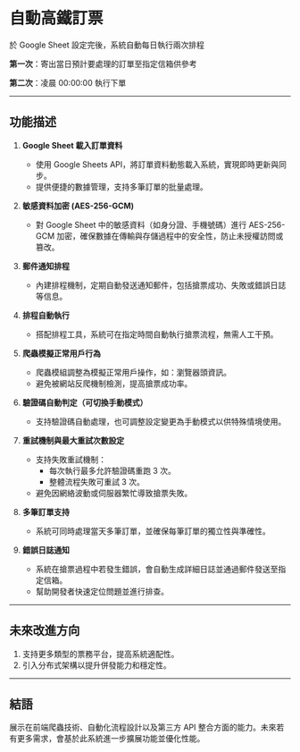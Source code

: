 # 自動高鐵訂票

於 Google Sheet 設定完後，系統自動每日執行兩次排程

**第一次**：寄出當日預計要處理的訂單至指定信箱供參考

**第二次**：凌晨 00:00:00 執行下單

---

## 功能描述
1. **Google Sheet 載入訂單資料**
   - 使用 Google Sheets API，將訂單資料動態載入系統，實現即時更新與同步。
   - 提供便捷的數據管理，支持多筆訂單的批量處理。

2. **敏感資料加密 (AES-256-GCM)**
   - 對 Google Sheet 中的敏感資料（如身分證、手機號碼）進行 AES-256-GCM 加密，確保數據在傳輸與存儲過程中的安全性，防止未授權訪問或篡改。

3. **郵件通知排程**
   - 內建排程機制，定期自動發送通知郵件，包括搶票成功、失敗或錯誤日誌等信息。

4. **排程自動執行**
   - 搭配排程工具，系統可在指定時間自動執行搶票流程，無需人工干預。

5. **爬蟲模擬正常用戶行為**
   - 爬蟲模組調整為模擬正常用戶操作，如：瀏覽器頭資訊。
   - 避免被網站反爬機制檢測，提高搶票成功率。

6. **驗證碼自動判定（可切換手動模式）**
   - 支持驗證碼自動處理，也可調整設定變更為手動模式以供特殊情境使用。

7. **重試機制與最大重試次數設定**
   - 支持失敗重試機制：
     - 每次執行最多允許驗證碼重跑 3 次。
     - 整體流程失敗可重試 3 次。
   - 避免因網絡波動或伺服器繁忙導致搶票失敗。

8. **多筆訂單支持**
   - 系統可同時處理當天多筆訂單，並確保每筆訂單的獨立性與準確性。

9. **錯誤日誌通知**
   - 系統在搶票過程中若發生錯誤，會自動生成詳細日誌並通過郵件發送至指定信箱。
   - 幫助開發者快速定位問題並進行排查。

---

## 未來改進方向
1. 支持更多類型的票務平台，提高系統適配性。
2. 引入分布式架構以提升併發能力和穩定性。

---

## 結語
展示在前端爬蟲技術、自動化流程設計以及第三方 API 整合方面的能力。未來若有更多需求，會基於此系統進一步擴展功能並優化性能。